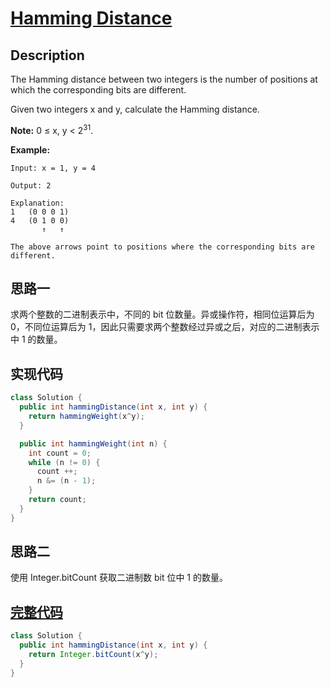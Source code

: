 # [Hamming Distance][title]

## Description

The Hamming distance between two integers is the number of positions at which the corresponding bits are different.

Given two integers x and y, calculate the Hamming distance.

**Note:**
0 ≤ x, y < 2<sup>31</sup>.

**Example:**

```
Input: x = 1, y = 4

Output: 2

Explanation:
1   (0 0 0 1)
4   (0 1 0 0)
       ↑   ↑

The above arrows point to positions where the corresponding bits are different.
```

## 思路一

求两个整数的二进制表示中，不同的 bit 位数量。异或操作符，相同位运算后为 0，不同位运算后为 1，因此只需要求两个整数经过异或之后，对应的二进制表示中 1 的数量。

## 实现代码

```java
class Solution {
  public int hammingDistance(int x, int y) {
    return hammingWeight(x^y);
  }

  public int hammingWeight(int n) {
    int count = 0;
    while (n != 0) {
      count ++;
      n &= (n - 1);
    }
    return count;
  }
}
```

## 思路二

使用 Integer.bitCount 获取二进制数 bit 位中 1 的数量。

## [完整代码][src2]

```java
class Solution {
  public int hammingDistance(int x, int y) {
    return Integer.bitCount(x^y);
  }
}
```

[title]: https://leetcode.com/problems/hamming-distance

[src2]: https://github.com/andavid/leetcode-java/blob/master/src/com/andavid/leetcode/_461/Solution2.java
